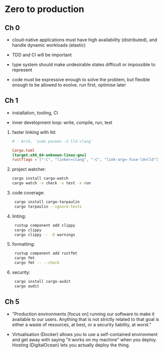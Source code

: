 # Zero to production

<!-- good review(s) of the book: -->
<!-- https://bitemyapp.com/blog/notes-on-zero2prod-rust/ -->

## Ch 0

- cloud-native applications must have high availability (distributed),
  and handle dynamic workloads (elastic)

- TDD and CI will be important

- type system should make undesirable states difficult or impossible to
  represent

- code must be expressive enough to solve the problem, but flexible enough
  to be allowed to evolve. run first, optimise later

## Ch 1

- installation, tooling, CI

- inner development loop: write, compile, run, test

1. faster linking with lld:

   ```toml
   # - Arch, `sudo pacman -S lld clang`

   Cargo.toml
   [target.x86_64-unknown-linux-gnu]
   rustflags = ["-C", "linker=clang", "-C", "link-arg=-fuse-ld=lld"]
   ```

1. project watcher:

   ```sh
   cargo install cargo-watch
   cargo watch -x check -x test -x run
   ```

1. code coverage:

   ```sh
    cargo install cargo-tarpaulin
    cargo tarpaulin --ignore-tests
   ```

1. linting:

   ```sh
    rustup component add clippy
    cargo clippy
    cargo clippy -- -D warnings
   ```

1. formatting:

   ```sh
    rustup component add rustfmt
    cargo fmt
    cargo fmt -- --check
   ```

1. security:

   ```sh
    cargo install cargo-audit
    cargo audit
   ```

## Ch 5

- "Production environments [focus on] running our software to make it available
  to our users. Anything that is not strictly related to that goal is either a
  waste of resources, at best, or a security liability, at worst."

- Virtualisation (Docker) allows you to use a self-contained environment and
  get away with saying "it works on my machine" when you deploy. Hosting
  (DigitalOcean) lets you actually deploy the thing.
